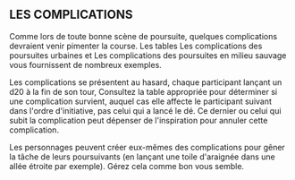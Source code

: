 ## LES COMPLICATIONS


Comme lors de toute bonne scène de poursuite, quelques
complications devraient venir pimenter la course. Les
tables Les complications des poursuites urbaines et Les
complications des poursuites en milieu sauvage vous
fournissent de nombreux exemples.

Les complications se présentent au hasard, chaque
participant lançant un d20 à la fin de son tour, Consultez
la table appropriée pour déterminer si une complication
survient, auquel cas elle affecte le participant suivant dans
l'ordre d'initiative, pas celui qui a lancé le dé. Ce dernier ou
celui qui subit la complication peut dépenser de l'inspiration
pour annuler cette complication.

Les personnages peuvent créer eux-mêmes des
complications pour gêner la tâche de leurs poursuivants
(en lançant une toile d'araignée dans une allée étroite par
exemple). Gérez cela comme bon vous semble.
